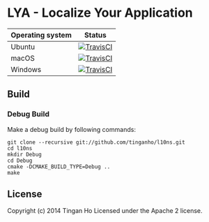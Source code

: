 
LYA - Localize Your Application
==============

Operating system | Status
---------------- | ----------
Ubuntu | [![TravisCI](https://img.shields.io/travis/tinganho/lya/master.svg)](https://travis-ci.org/tinganho/lya)
macOS | [![TravisCI](https://img.shields.io/travis/tinganho/lys/master.svg)](https://travis-ci.org/tinganho/lya)
Windows | [![TravisCI](https://img.shields.io/travis/tinganho/lys/master.svg)](https://travis-ci.org/tinganho/lya)

## Build

### Debug Build
Make a debug build by following commands:
```
git clone --recursive git://github.com/tinganho/l10ns.git
cd l10ns
mkdir Debug
cd Debug
cmake -DCMAKE_BUILD_TYPE=Debug ..
make
```
## License
Copyright (c) 2014 Tingan Ho
Licensed under the Apache 2 license.
